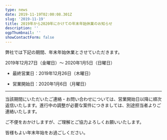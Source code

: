 ```yaml
---
type: news
date: 2019-11-19T02:00:08.301Z
slug: '2019-11-19'
title: 2019年から2020年にかけての年末年始休業のお知らせ
description: ''
ogpThumbnail: ''
showContactForm: false
---
```

弊社では下記の期間、年末年始休業とさせていただきます。

 

2019年12月27日（金曜日）〜 2020年1月5日（日曜日）

 

* 最終営業日：2019年12月26日（木曜日）

* 営業開始日：2020年1月6日（月曜日） 

 

---

 

当該期間にいただいたご連絡・お問い合わせについては、営業開始日以降に順次返信いたします。進行中の調整が必要な案件につきましては、別途担当者よりご連絡いたします。

 

ご不便をおかけしますが、ご理解とご協力よろしくお願いいたします。

皆様もよい年末年始をお過ごしください。


